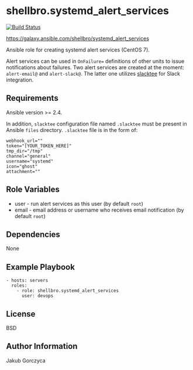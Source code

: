 shellbro.systemd_alert_services
===============================

[![Build Status](https://travis-ci.org/shellbro/ansible-role-systemd-alert-services.svg?branch=master)](https://travis-ci.org/shellbro/ansible-role-systemd-alert-services)

https://galaxy.ansible.com/shellbro/systemd_alert_services

Ansible role for creating systemd alert services (CentOS 7).

Alert services can be used in `OnFailure=` definitions of other units to issue
notifications about failures. Two alert services are created at the moment:
`alert-email@` and `alert-slack@`. The latter one utilizes
[slacktee](https://github.com/coursehero/slacktee) for Slack integration.


Requirements
------------

Ansible version >= 2.4.

In addition, `slacktee` configuration file named `.slacktee` must be present in
Ansible `files` directory. `.slacktee` file is in the form of:

```
webhook_url=""
token="[YOUR_TOKEN_HERE]"
tmp_dir="/tmp"
channel="general"
username="systemd"
icon="ghost"
attachment=""
```

Role Variables
--------------

* user - run alert services as this user (by default `root`)
* email - email address or username who receives email notification (by default
`root`)

Dependencies
------------

None

Example Playbook
----------------

    - hosts: servers
      roles:
        - role: shellbro.systemd_alert_services
          user: devops

License
-------

BSD

Author Information
------------------

Jakub Gorczyca
